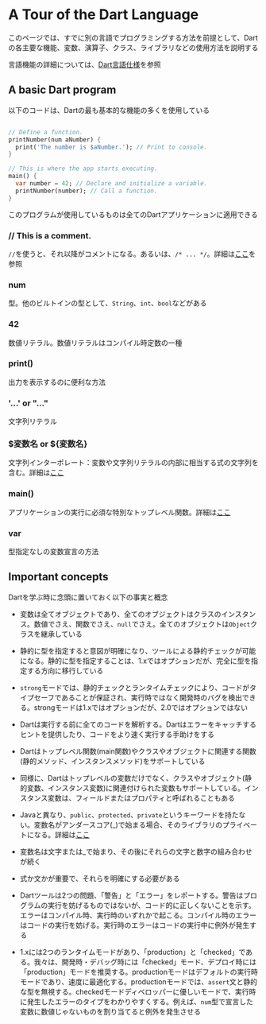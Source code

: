 # A Tour of the Dart Language

このページでは、すでに別の言語でプログラミングする方法を前提として、Dartの各主要な機能、変数、演算子、クラス、ライブラリなどの使用方法を説明する  

言語機能の詳細については、[Dart言語仕様](http://www.ecma-international.org/publications/files/ECMA-ST/ECMA-408.pdf)を参照

## A basic Dart program

以下のコードは、Dartの最も基本的な機能の多くを使用している

```dart

// Define a function.
printNumber(num aNumber) {
  print('The number is $aNumber.'); // Print to console.
}

// This is where the app starts executing.
main() {
  var number = 42; // Declare and initialize a variable.
  printNumber(number); // Call a function.
}
```

このプログラムが使用しているものは全てのDartアプリケーションに適用できる

### // This is a comment.

`//`を使うと、それ以降がコメントになる。あるいは、`/* ... */`。詳細は[ここ](https://www.dartlang.org/guides/language/language-tour#comments)を参照

### num

型。他のビルトインの型として、`String`、`int`、`bool`などがある

### 42

数値リテラル。数値リテラルはコンパイル時定数の一種

### print()

出力を表示するのに便利な方法

### '...' or "..."

文字列リテラル

### $変数名 or ${変数名}

文字列インターポレート：変数や文字列リテラルの内部に相当する式の文字列を含む。詳細は[ここ](https://www.dartlang.org/guides/language/language-tour#strings)

### main()

アプリケーションの実行に必須な特別なトップレベル関数。詳細は[ここ](https://www.dartlang.org/guides/language/language-tour#the-main-function)

### var

型指定なしの変数宣言の方法

## Important concepts

Dartを学ぶ時に念頭に置いておく以下の事実と概念

- 変数は全てオブジェクトであり、全てのオブジェクトはクラスのインスタンス。数値でさえ、関数でさえ、`null`でさえ。全てのオブジェクトは`Object`クラスを継承している

- 静的に型を指定すると意図が明確になり、ツールによる静的チェックが可能になる。静的に型を指定することは、1.xではオプションだが、完全に型を指定する方向に移行している

- `strong`モードでは、静的チェックとランタイムチェックにより、コードがタイプセーフであることが保証され、実行時ではなく開発時のバグを検出できる。strongモードは1.xではオプションだが、2.0ではオプションではない

- Dartは実行する前に全てのコードを解析する。Dartはエラーをキャッチするヒントを提供したり、コードをより速く実行する手助けをする

- Dartはトップレベル関数(main関数)やクラスやオブジェクトに関連する関数(静的メソッド、インスタンスメソッド)をサポートしている

- 同様に、Dartはトップレベルの変数だけでなく、クラスやオブジェクト(静的変数、インスタンス変数)に関連付けられた変数もサポートしている。インスタンス変数は、フィールドまたはプロパティと呼ばれることもある

- Javaと異なり、`public`、`protected`、`private`というキーワードを持たない。変数名がアンダースコア(_)で始まる場合、そのライブラリのプライベートになる。詳細は[ここ](https://www.dartlang.org/guides/language/language-tour#libraries-and-visibility)

- 変数名は文字または_で始まり、その後にそれらの文字と数字の組み合わせが続く

- 式か文かが重要で、それらを明確にする必要がある

- Dartツールは2つの問題、「警告」と「エラー」をレポートする。警告はプログラムの実行を妨げるものではないが、コード的に正しくないことを示す。エラーはコンパイル時、実行時のいずれかで起こる。コンパイル時のエラーはコードの実行を妨げる。実行時のエラーはコードの実行中に例外が発生する

- 1.xには2つのランタイムモードがあり、「production」と「checked」である。我々は、開発時・デバッグ時には「checked」モード、デプロイ時には「production」モードを推奨する。productionモードはデフォルトの実行時モードであり、速度に最適化する。productionモードでは、`assert`文と静的な型を無視する。checkedモードディベロッパーに優しいモードで、実行時に発生したエラーのタイプをわかりやすくする。例えば、`num`型で宣言した変数に数値じゃないものを割り当てると例外を発生させる